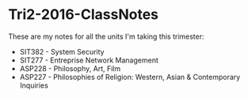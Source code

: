 # Tri2-2016-ClassNotes
These are my notes for all the units I'm taking this trimester: 

+ SIT382 - System Security 
+ SIT277 - Entreprise Network Management 
+ ASP228 - Philosophy, Art, Film 
+ ASP227 - Philosophies of Religion: Western, Asian & Contemporary Inquiries


